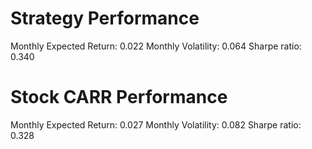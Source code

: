 # Strategy Performance
Monthly Expected Return: 0.022
Monthly Volatility: 0.064
Sharpe ratio: 0.340
# Stock CARR Performance
Monthly Expected Return: 0.027
Monthly Volatility: 0.082
Sharpe ratio: 0.328
